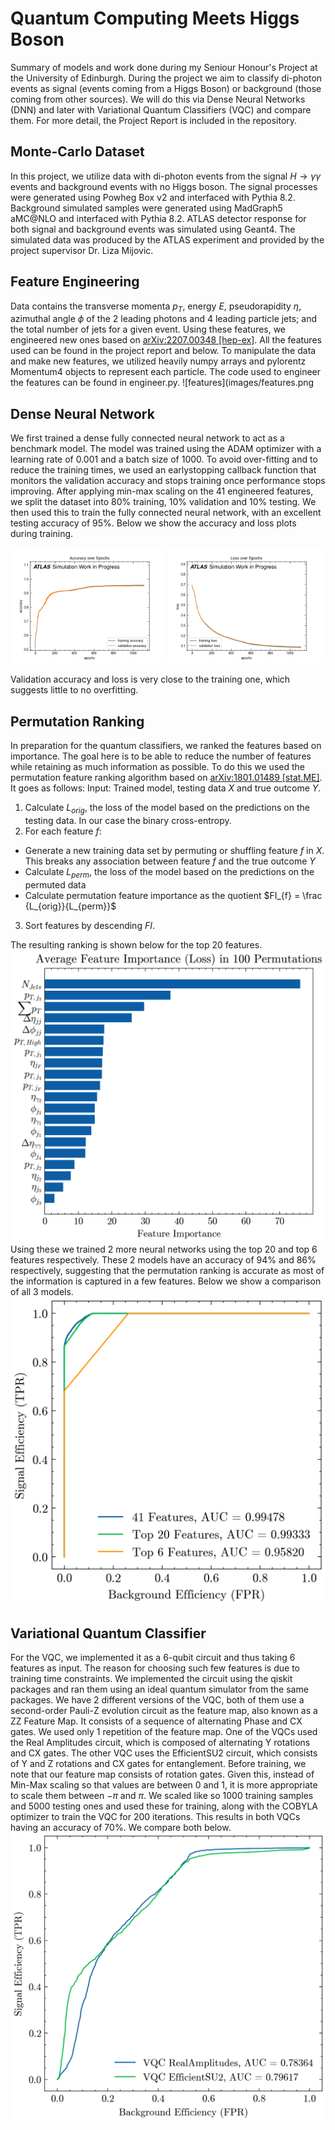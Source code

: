 # Quantum Computing Meets Higgs Boson
Summary of models and work done during my Seniour Honour's Project at the University of Edinburgh. During the project we aim to classify di-photon events as signal 
(events coming from a Higgs Boson) or background (those coming from other sources). We will do this via Dense Neural Networks (DNN) and later with Variational Quantum Classifiers (VQC) and compare them. For more detail, the Project Report is included in the repository.

## Monte-Carlo Dataset
In this project, we utilize data with di-photon events from the signal $H \rightarrow \gamma \gamma$ events
and background events with no Higgs boson. The signal processes were generated using
Powheg Box v2 and interfaced with Pythia 8.2. Background simulated
samples were generated using MadGraph5 aMC@NLO and interfaced with Pythia
8.2. ATLAS detector response for both signal and background events was simulated using
Geant4. The simulated data was produced by the ATLAS experiment and provided
by the project supervisor Dr. Liza Mijovic. 


## Feature Engineering
Data contains the transverse momenta $p_T$, energy $E$, pseudorapidity $\eta$, azimuthal angle $\phi$ of the 2 leading photons and 4 leading particle jets; and the total number of jets for a given event.
Using these features, we engineered new ones based on [arXiv:2207.00348 [hep-ex]](https://arxiv.org/abs/2207.00348). All the features used can be found in the project report and below.
To manipulate the data and make new features, we utilized heavily numpy arrays and pylorentz Momentum4 objects to represent each particle. 
The code used to engineer the features can be found in engineer.py.
![features](images/features.png

## Dense Neural Network
We first trained a dense fully connected neural network to act as a benchmark model. The model was trained using the ADAM optimizer with a learning rate of 0.001 and a
batch size of 1000. To avoid over-fitting and to reduce the training times, we used an
earlystopping callback function that monitors the validation accuracy and stops training
once performance stops improving. 
After applying min-max scaling on the 41 engineered features, we split the dataset
into 80% training, 10% validation and 10% testing. We then used this to train the
fully connected neural network, with an excellent testing accuracy of 95%. Below we show the accuracy and loss plots during training.

<img src="images/Accuracy.png" width="49%"/> <img src="images/Loss.png" width="49%"/> 

Validation accuracy and loss is very close to the training one, which suggests little to no overfitting.

## Permutation Ranking
In preparation for the quantum classifiers, we ranked the features based on importance.
The goal here is to be able to reduce the number of features while retaining as much
information as possible. To do this we used the permutation feature ranking algorithm
based on [arXiv:1801.01489 [stat.ME]](https://arxiv.org/abs/1801.01489). It goes as follows:
Input: Trained model, testing data $X$ and true outcome $Y$.
1. Calculate $L_{orig}$, the loss of the model based on the predictions on the testing data. In our case the binary cross-entropy.
2. For each feature $f$:
  - Generate a new training data set by permuting or shuffling feature $f$ in $X$. This breaks any association between feature $f$ and the true outcome $Y$
  - Calculate $L_{perm}$, the loss of the model based on the predictions on the permuted data
  - Calculate permutation feature importance as the quotient $FI_{f} = \frac {L_{orig}}{L_{perm}}$
3. Sort features by descending $FI$.

The resulting ranking is shown below for the top 20 features.
![Ranking](images/feature_ranking_top20.png)
Using these we trained 2 more neural networks using the top 20 and top 6 features respectively. These 2 models have an accuracy of 94% and 86% respectively, suggesting that the permutation ranking is accurate as most of the information is captured in a few features. 
Below we show a comparison of all 3 models.
![ROC](images/roc.png)

## Variational Quantum Classifier
For the VQC, we implemented it as a 6-qubit circuit and thus taking 6 features as input.
The reason for choosing such few features is due to training time constraints. We implemented the circuit using the qiskit packages and ran
them using an ideal quantum simulator from the same packages. We have 2 different versions of the VQC, both of them use a second-order Pauli-Z
evolution circuit as the feature map, also known as a ZZ Feature Map. It consists of a
sequence of alternating Phase and CX gates. We used only 1 repetition of the feature
map. One of the VQCs used the Real Amplitudes circuit, which is
composed of alternating Y rotations and CX gates. The other VQC uses the EfficientSU2
circuit, which consists of Y and Z rotations and CX gates for entanglement. Before training, we note that our feature map consists of rotation gates. Given this,
instead of Min-Max scaling so that values are between 0 and 1, it is more appropriate to
scale them between $−\pi$ and $\pi$. We scaled like so 1000 training samples and 5000 testing
ones and used these for training, along with the COBYLA optimizer to train the VQC
for 200 iterations. This results in both VQCs having an accuracy of 70%. We compare both below.
![VQC ROC](images/vqc_roc.png)
